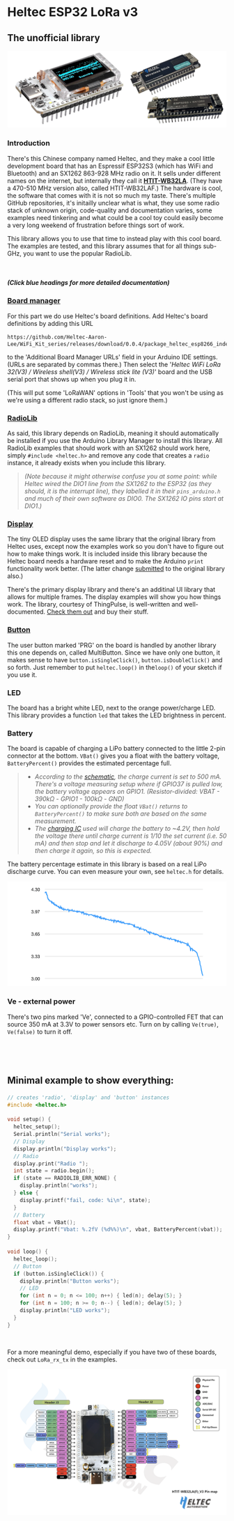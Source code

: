 # Heltec ESP32 LoRa v3

## The unofficial library

![](images/ESP32_LoRa_v3.png)

### Introduction

There's this Chinese company named Heltec, and they make a cool little development board that has an Espressif ESP32S3 (which has WiFi and Bluetooth) and an SX1262 863-928 MHz radio on it. It sells under different names on the internet, but internally they call it **[HTIT-WB32LA](images/heltec_esp32_lora_v3_documentation.pdf)**. (They have a 470-510 MHz version also, called HTIT-WB32LAF.) The hardware is cool, the software that comes with it is not so much my taste. There's multiple GitHub repositories, it's initailly unclear what is what, they use some radio stack of unknown origin, code-quality and documentation varies, some examples need tinkering and what could be a cool toy could easily become a very long weekend of frustration before things sort of work.

This library allows you to use that time to instead play with this cool board. The examples are tested, and this library assumes that for all things sub-GHz, you want to use the popular RadioLib.

&nbsp;

##### (Click blue headings for more detailed documentation)

### [Board manager](https://github.com/Heltec-Aaron-Lee/WiFi_Kit_series)

For this part we do use Heltec's board definitions. Add Heltec's board definitions by adding this URL

```
https://github.com/Heltec-Aaron-Lee/WiFi_Kit_series/releases/download/0.0.4/package_heltec_esp8266_index.json
```

to the 'Additional Board Manager URLs' field in your Arduino IDE settings. (URLs are separated by commas there.) Then select the '_Heltec WiFi LoRa 32(V3) / Wireless shell(V3) / Wireless stick lite (V3)_' board and the USB serial port that shows up when you plug it in.

(This will put some 'LoRaWAN' options in 'Tools' that you won't be using as we're using a different radio stack, so just ignore them.)

### [RadioLib](https://github.com/jgromes/RadioLib)

As said, this library depends on RadioLib, meaning it should automatically be installed if you use the Arduino Library Manager to install this library. All RadioLib examples that should work with an SX1262 should work here, simply `#include <heltec.h>` and remove any code that creates a `radio` instance, it already exists when you include this library.

> _(Note because it might otherwise confuse you at some point: while Heltec wired the DIO1 line from the SX1262 to the ESP32 (as they should, it is the interrupt line), they labelled it in their `pins_arduino.h` and much of their own software as DIO0. The SX1262 IO pins start at DIO1.)_

### [Display](https://github.com/ThingPulse/esp8266-oled-ssd1306)

The tiny OLED display uses the same library that the original library from Heltec uses, except now the examples work so you don't have to figure out how to make things work. It is included inside this library because the Heltec board needs a hardware reset and to make the Arduino `print` functionality work better. (The latter change [submitted](https://github.com/ThingPulse/esp8266-oled-ssd1306/pull/389#issuecomment-1962005989) to the original library also.)

There's the primary display library and there's an additinal UI library that allows for multiple frames. The display examples will show you how things work. The library, courtesy of ThingPulse, is well-written and well-documented. [Check them out](https://thingpulse.com/) and buy their stuff.

### [Button](https://github.com/poelstra/arduino-multi-button)

The user button marked 'PRG' on the board is handled by another library this one depends on, called MultiButton. Since we have only one button, it makes sense to have `button.isSingleClick()`, `button.isDoubleClick()` and so forth. Just remember to put `heltec.loop()` in the`loop()` of your sketch if you use it.

### LED

The board has a bright white LED, next to the orange power/charge LED. This library provides a function `led` that takes the LED brightness in percent.

### Battery

The board is capable of charging a LiPo battery connected to the little 2-pin connector at the bottom. `VBat()` gives you a float with the battery voltage, `BatteryPercent()` provides the estimated percentage full. 

> * _According to the [schematic](images/heltec_esp32_lora_v3_schematic.pdf), the charge current is set to 500 mA. There's a voltage measuring setup where if GPIO37 is pulled low, the battery voltage appears on GPIO1. (Resistor-divided: VBAT - 390kΩ - GPIO1 - 100kΩ - GND)_
> * _You can optionally provide the float `VBat()` returns to `BatteryPercent()` to make sure both are based on the same measurement._
> * _The [charging IC](images/tp4054.pdf) used will charge the battery to ~4.2V, then hold the voltage there until charge current is 1/10 the set current (i.e. 50 mA) and then stop and let it discharge to 4.05V (about 90%) and then charge it again, so this is expected._

The battery percentage estimate in this library is based on a real LiPo discharge curve. You can even measure your own, see `heltec.h` for details.

![](/images/battery_curve.png)

### Ve - external power

There's two pins marked 'Ve', connected to a GPIO-controlled FET that can source 350 mA at 3.3V to power sensors etc. Turn on by calling `Ve(true)`, `Ve(false)` to turn it off.

&nbsp;

&nbsp;

## Minimal example to show everything:

```cpp
// creates 'radio', 'display' and 'button' instances 
#include <heltec.h>

void setup() {
  heltec_setup();
  Serial.println("Serial works");
  // Display
  display.println("Display works");
  // Radio
  display.print("Radio ");
  int state = radio.begin();
  if (state == RADIOLIB_ERR_NONE) {
    display.println("works");
  } else {
    display.printf("fail, code: %i\n", state);
  }
  // Battery
  float vbat = VBat();
  display.printf("Vbat: %.2fV (%d%%)\n", vbat, BatteryPercent(vbat));
}

void loop() {
  heltec_loop();
  // Button
  if (button.isSingleClick()) {
    display.println("Button works");
    // LED
    for (int n = 0; n <= 100; n++) { led(n); delay(5); }
    for (int n = 100; n >= 0; n--) { led(n); delay(5); }
    display.println("LED works");
  }
}
```

&nbsp;

For a more meaningful demo, especially if you have two of these boards, check out `LoRa_rx_tx` in the examples.

![](images/pins.png)
